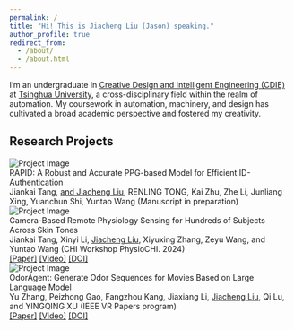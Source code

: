 ```yaml
---
permalink: /
title: "Hi! This is Jiacheng Liu (Jason) speaking."
author_profile: true
redirect_from: 
  - /about/
  - /about.html
---
```


I’m an undergraduate in [Creative Design and Intelligent Engineering (CDIE)](https://www.xyc.tsinghua.edu.cn/en/info/1111/1374.htm) at [Tsinghua University](https://www.tsinghua.edu.cn/en/index.htm), a cross-disciplinary field within the realm of automation. My coursework in automation, machinery, and design has cultivated a broad academic perspective and fostered my creativity.

<h2 id='Research Projects'>Research Projects</h2>


<div class="project">
  <img src="/images/WYM.gif" alt="Project Image" class="project-image">
  <div class="project-description">
    <div class="project-title">RAPID: A Robust and Accurate PPG-based Model for Efficient ID-Authentication</div>
<!--     <div class="project_award">🏅 Best Paper Honorable Mention Award (Top 5%)</div> -->
    <div class="project-authors">Jiankai Tang, <u>and Jiacheng Liu</u>, RENLING TONG, Kai Zhu, Zhe Li, Junliang Xing, Yuanchun Shi, Yuntao Wang (Manuscript in preparation)</div>
<!--     <div class="project-links"><a href="https://www.hilab.dev/research/WatchYourMouth/WatchYourMouth.pdf">[Paper]</a> <a href="https://youtu.be/wm8CLepJaCg?si=ybcWvGxI9bqqrcHy">[Video]</a> <a href="https://doi.org/10.1145/3613904.3642092">[DOI]</a> <a href="https://github.com/hilab-open-source/WatchYourMouth">[Github]</a> <a href="https://drive.google.com/drive/folders/174mlRrNpxAdqMASRp7cAU4d0iCTQk7SA">[Dataset]</a> </div> -->
  </div>
</div>

<div class="project">
  <img src="/images/Texture.gif" alt="Project Image" class="project-image">
  <div class="project-description">
    <div class="project-title">Camera-Based Remote Physiology Sensing for Hundreds of Subjects Across Skin Tones</div>
    <div class="project-authors">Jiankai Tang, Xinyi Li, <u>Jiacheng Liu</u>, Xiyuxing Zhang, Zeyu Wang, and Yuntao Wang (CHI Workshop PhysioCHI. 2024)</div>
    <div class="project-links"><a href="https://www.hilab.dev/research/TextureSight/TextureSight.pdf">[Paper]</a> <a href="https://youtu.be/A0YRHyYma5U?si=nDC6D6WjoQ-4F6uI">[Video]</a> <a href="https://doi.org/10.1145/3631413">[DOI]</a> </div>
  </div>
</div>

<div class="project">
  <img src="/images/Headar.gif" alt="Project Image" class="project-image">
  <div class="project-description">
    <div class="project-title">OdorAgent: Generate Odor Sequences for Movies Based on Large Language Model</div>
    <div class="project-authors">Yu Zhang, Peizhong Gao, Fangzhou Kang, Jiaxiang Li, <u>Jiacheng Liu</u>, Qi Lu, and YINGQING XU (IEEE VR Papers program)</div>
    <div class="project-links"><a href="https://www.hilab.dev/research/Headar/Headar.pdf">[Paper]</a> <a href="https://youtu.be/haQjXGVPx94">[Video]</a> <a href="https://doi.org/10.1109/VR58804.2024.00034">[DOI]</a> </div>
  </div>
</div>
